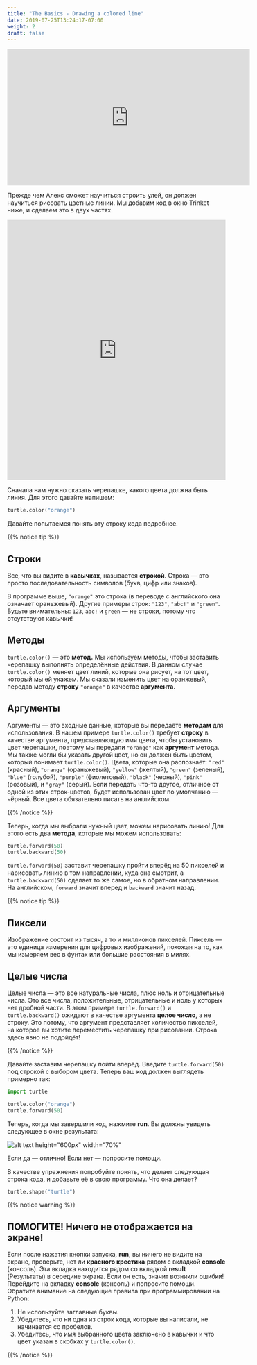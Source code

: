 ```yaml
---
title: "The Basics - Drawing a colored line"
date: 2019-07-25T13:24:17-07:00
weight: 2
draft: false
---
```


<p style="text-align: center;"><iframe width="560" height="315" src="https://www.youtube.com/embed/uSQGtnlot2s" frameborder="0" allow="accelerometer; autoplay; clipboard-write; encrypted-media; gyroscope; picture-in-picture" allowfullscreen></iframe></p>

Прежде чем Алекс сможет научиться строить улей, он должен научиться рисовать цветные линии. Мы добавим код в окно Trinket ниже, и сделаем это в двух частях.

<iframe src="https://trinket.io/embed/python/1363ac22be" width="100%" height="600" frameborder="0" marginwidth="0" marginheight="0" allowfullscreen></iframe>

Сначала нам нужно сказать черепашке, какого цвета должна быть линия. Для этого давайте напишем:

``` python
turtle.color("orange")
```

Давайте попытаемся понять эту строку кода подробнее.

{{% notice tip %}}

## Строки

Все, что вы видите в **кавычках**, называется **строкой**. Строка — это просто последовательность символов (букв, цифр или знаков).

В программе выше, `"orange"` это строка (в переводе с английского она означает ораньжевый). Другие примеры строк: `"123"`, `"abc!"` и `"green"`. Будьте внимательны: `123`, `abc!` и `green` — не строки, потому что отсутствуют кавычки!

## Методы

`turtle.color()` — это **метод.** Мы используем методы, чтобы заставить черепашку выполнять определённые действия. В данном случае `turtle.color()` меняет цвет линий, которые она рисует, на тот цвет, который мы ей укажем. Мы сказали изменить цвет на оранжевый, передав методу **строку** `"orange"` в качестве **аргумента**.

## Аргументы

Аргументы — это входные данные, которые вы передаёте **методам** для использования. В нашем примере `turtle.color()` требует **строку** в качестве аргумента, представляющую имя цвета, чтобы установить цвет черепашки, поэтому мы передали `"orange"` как **аргумент** метода. Мы также могли бы указать другой цвет, но он должен быть цветом, который понимает `turtle.color()`. Цвета, которые она распознаёт: `"red"` (красный), `"orange"` (ораньжевый), `"yellow"` (желтый), `"green"` (зеленый), `"blue"` (голубой), `"purple"` (фиолетовый), `"black"` (черный), `"pink"` (розовый), и `"gray"` (серый). Если передать что-то другое, отличное от одной из этих строк-цветов, будет использован цвет по умолчанию — чёрный. Все цвета обязательно писать на английском.

{{% /notice %}}

Теперь, когда мы выбрали нужный цвет, можем нарисовать линию! Для этого есть два **метода**, которые мы можем использовать:

``` python
turtle.forward(50)
turtle.backward(50)
```

`turtle.forward(50)` заставит черепашку пройти вперёд на 50 пикселей и нарисовать линию в том направлении, куда она смотрит, а `turtle.backward(50)` сделает то же самое, но в обратном направлении. На английском, `forward` значит вперед и `backward` значит назад.

{{% notice tip %}}

## Пиксели

Изображение состоит из тысяч, а то и миллионов пикселей. Пиксель — это единица измерения для цифровых изображений, похожая на то, как мы измеряем вес в фунтах или большие расстояния в милях.

## Целые числа

Целые числа — это все натуральные числа, плюс ноль и отрицательные числа. Это все числа, положительные, отрицательные и ноль у которых нет дробной части. В этом примере `turtle.forward()` и `turtle.backward()` ожидают в качестве аргумента **целое число**, а не строку. Это потому, что аргумент представляет количество пикселей, на которое вы хотите переместить черепашку при рисовании. Строка здесь явно не подойдёт!

{{% /notice %}}

Давайте заставим черепашку пойти вперёд. Введите `turtle.forward(50)` под строкой с выбором цвета. Теперь ваш код должен выглядеть примерно так:

``` python
import turtle

turtle.color("orange")
turtle.forward(50)
```

Теперь, когда мы завершили код, нажмите **run**. Вы должны увидеть следующее в окне результата:

![alt text height="600px" width="70%"](../media/basics-trinket.png "Trinket window")

Если да — отлично! Если нет — попросите помощи.

В качестве упражнения попробуйте понять, что делает следующая строка кода, и добавьте её в свою программу. Что она делает?

``` python
turtle.shape("turtle")
```

{{% notice warning %}}

## ПОМОГИТЕ! Ничего не отображается на экране!

Если после нажатия кнопки запуска, **run**, вы ничего не видите на экране, проверьте, нет ли **красного крестика** рядом с вкладкой **console** (консоль). Эта вкладка находится рядом со вкладкой **result** (Результаты) в середине экрана. Если он есть, значит возникли ошибки! Перейдите на вкладку **console** (консоль) и попросите помощи. Обратите внимание на следующие правила при программировании на Python:

1.	Не используйте заглавные буквы.
2.	Убедитесь, что ни одна из строк кода, которые вы написали, не начинается со пробелов.
3.	Убедитесь, что имя выбранного цвета заключено в кавычки и что цвет указан в скобках у `turtle.color()`.

{{% /notice %}}